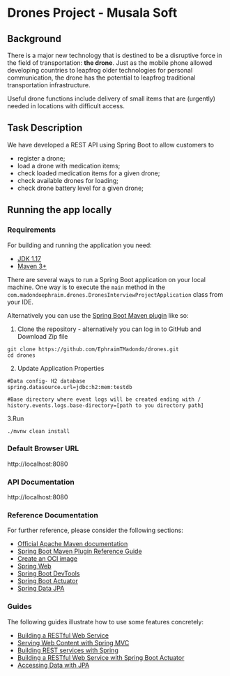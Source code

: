 # Drones Project - Musala Soft

## Background
There is a major new technology that is destined to be a disruptive force in the field of transportation: **the drone**. Just as the mobile phone allowed developing countries to leapfrog older technologies for personal communication, the drone has the potential to leapfrog traditional transportation infrastructure.

Useful drone functions include delivery of small items that are (urgently) needed in locations with difficult access.

## Task Description
We have developed a REST API using Spring Boot to allow customers to
- register a drone;
- load a drone with medication items;
- check loaded medication items for a given drone;
- check available drones for loading;
- check drone battery level for a given drone;

## Running the app locally
### Requirements

For building and running the application you need:

- [JDK 1.17](https://www.oracle.com/java/technologies/javase/jdk17-readme-downloads.html)
- [Maven 3+](https://maven.apache.org)

There are several ways to run a Spring Boot application on your local machine. One way is to execute the `main` method in the `com.madondoephraim.drones.DronesInterviewProjectApplication` class from your IDE.

Alternatively you can use the [Spring Boot Maven plugin](https://docs.spring.io/spring-boot/docs/current/reference/html/build-tool-plugins-maven-plugin.html) like so:

1. Clone the repository - alternatively you can log in to GitHub and Download Zip file
```shell
git clone https://github.com/EphraimTMadondo/drones.git
cd drones
```
2. Update Application Properties
```properties
#Data config- H2 database
spring.datasource.url=jdbc:h2:mem:testdb

#Base directory where event logs will be created ending with /
history.events.logs.base-directory=[path to you directory path]
```
3.Run
```shell
./mvnw clean install
```

### Default Browser URL
http://localhost:8080

### API Documentation
http://localhost:8080



### Reference Documentation
For further reference, please consider the following sections:

* [Official Apache Maven documentation](https://maven.apache.org/guides/index.html)
* [Spring Boot Maven Plugin Reference Guide](https://docs.spring.io/spring-boot/docs/3.0.1/maven-plugin/reference/html/)
* [Create an OCI image](https://docs.spring.io/spring-boot/docs/3.0.1/maven-plugin/reference/html/#build-image)
* [Spring Web](https://docs.spring.io/spring-boot/docs/3.0.1/reference/htmlsingle/#web)
* [Spring Boot DevTools](https://docs.spring.io/spring-boot/docs/3.0.1/reference/htmlsingle/#using.devtools)
* [Spring Boot Actuator](https://docs.spring.io/spring-boot/docs/3.0.1/reference/htmlsingle/#actuator)
* [Spring Data JPA](https://docs.spring.io/spring-boot/docs/3.0.1/reference/htmlsingle/#data.sql.jpa-and-spring-data)

### Guides
The following guides illustrate how to use some features concretely:

* [Building a RESTful Web Service](https://spring.io/guides/gs/rest-service/)
* [Serving Web Content with Spring MVC](https://spring.io/guides/gs/serving-web-content/)
* [Building REST services with Spring](https://spring.io/guides/tutorials/rest/)
* [Building a RESTful Web Service with Spring Boot Actuator](https://spring.io/guides/gs/actuator-service/)
* [Accessing Data with JPA](https://spring.io/guides/gs/accessing-data-jpa/)
